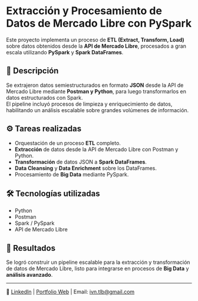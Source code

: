 # Extracción y Procesamiento de Datos de Mercado Libre con PySpark

Este proyecto implementa un proceso de **ETL (Extract, Transform, Load)** sobre datos obtenidos desde la **API de Mercado Libre**, procesados a gran escala utilizando **PySpark** y **Spark DataFrames**.

## 📝 Descripción
Se extrajeron datos semiestructurados en formato **JSON** desde la API de Mercado Libre mediante **Postman y Python**, para luego transformarlos en datos estructurados con Spark.  
El pipeline incluyó procesos de limpieza y enriquecimiento de datos, habilitando un análisis escalable sobre grandes volúmenes de información.

## ⚙️ Tareas realizadas
- Orquestación de un proceso **ETL** completo.  
- **Extracción** de datos desde la API de Mercado Libre con Postman y Python.  
- **Transformación** de datos JSON a **Spark DataFrames**.  
- **Data Cleansing** y **Data Enrichment** sobre los DataFrames.  
- Procesamiento de **Big Data** mediante PySpark.  

## 🛠️ Tecnologías utilizadas
- Python  
- Postman  
- Spark / PySpark  
- API de Mercado Libre  

## 📌 Resultados
Se logró construir un pipeline escalable para la extracción y transformación de datos de Mercado Libre, listo para integrarse en procesos de **Big Data** y **análisis avanzado**.

---
🔗 [LinkedIn](https://www.linkedin.com/in/ivàn-tolaba-b161927b) | [Portfolio Web](https://ivantolaba.github.io/Portfolio-IA) | Email: ivn.tlb@gmail.com
